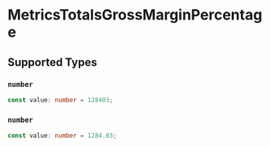 # MetricsTotalsGrossMarginPercentage


## Supported Types

### `number`

```typescript
const value: number = 128403;
```

### `number`

```typescript
const value: number = 1284.03;
```

